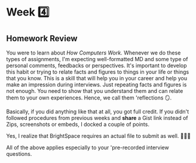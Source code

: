 # Week 4️⃣

## Homework Review

You were to learn about _How Computers Work._ Whenever we do these types of assignments, I'm expecting well-formatted MD and some type of personal comments, feedbacks or perspectives. It's important to develop this habit or trying to relate facts and figures to things in your life or things that you know. This is a skill that will help you in your career and help you make an impression during interviews. Just repeating facts and figures is not enough. You need to show that you understand them and can relate them to your own experiences. Hence, we call them 'reflections 🪞.

Basically, if you did anything like that at all, you got full credit. If you didn't followed procedures from previous weeks and **share** a Gist link instead of Zips, screenshots or embeds, I docked a couple of points.

Yes, I realize that BrightSpace requires an actual file to submit as well. 🤷🏾‍♀️

All of the above applies especially to your 'pre-recorded interview questions.
